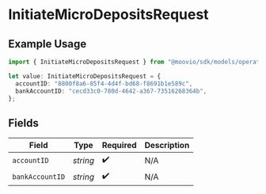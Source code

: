 # InitiateMicroDepositsRequest

## Example Usage

```typescript
import { InitiateMicroDepositsRequest } from "@moovio/sdk/models/operations";

let value: InitiateMicroDepositsRequest = {
  accountID: "8800f8a6-85f4-4d4f-bd68-f8691b1e589c",
  bankAccountID: "cecd33c0-780d-4642-a367-73516268364b",
};
```

## Fields

| Field              | Type               | Required           | Description        |
| ------------------ | ------------------ | ------------------ | ------------------ |
| `accountID`        | *string*           | :heavy_check_mark: | N/A                |
| `bankAccountID`    | *string*           | :heavy_check_mark: | N/A                |